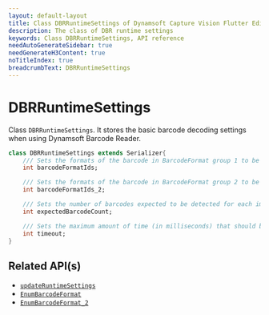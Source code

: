 ```yaml
---
layout: default-layout
title: Class DBRRuntimeSettings of Dynamsoft Capture Vision Flutter Edition
description: The class of DBR runtime settings
keywords: Class DBRRuntimeSettings, API reference
needAutoGenerateSidebar: true
needGenerateH3Content: true
noTitleIndex: true
breadcrumbText: DBRRuntimeSettings
---
```


# DBRRuntimeSettings

Class `DBRRuntimeSettings`. It stores the basic barcode decoding settings when using Dynamsoft Barcode Reader.

```dart
class DBRRuntimeSettings extends Serializer{
    /// Sets the formats of the barcode in BarcodeFormat group 1 to be read. Barcode formats in BarcodeFormat group 1 can be combined.
    int barcodeFormatIds;

    /// Sets the formats of the barcode in BarcodeFormat group 2 to be read. Barcode formats in BarcodeFormat group 2 can be combined.
    int barcodeFormatIds_2;

    /// Sets the number of barcodes expected to be detected for each image.
    int expectedBarcodeCount;

    /// Sets the maximum amount of time (in milliseconds) that should be spent searching for a barcode per page.
    int timeout;
}
```

## Related API(s)

- [`updateRuntimeSettings`](barcode-reader.md#updateruntimesettings)
- [`EnumBarcodeFormat`](enum-barcode-format.md)
- [`EnumBarcodeFormat_2`](enum-barcode-format2.md)
